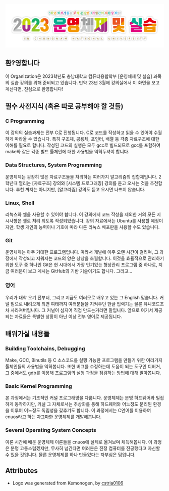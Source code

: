 ![](/profile/logo.png)

## 환?영합니다

이 Organization은 2023학년도 충남대학교 컴퓨터융합학부 [운영체제 및 실습] 과목의 실습 강의를 위해 준비되고 있습니다. 만약 23년 3월에 강의실에서 이 화면을 보고 계신다면, 진심으로 환영합니다!

## 필수 사전지식 (혹은 따로 공부해야 할 것들)

### C Programming

이 강의의 실습과제는 전부 C로 진행됩니다. C로 코드를 작성하고 읽을 수 있어야 수월하게 따라올 수 있습니다. 특히 구조체, 공용체, 포인터, 배열 등 각종 자료구조에 대한 이해를 필요로 합니다. 작성된 코드의 실행은 모두 gcc로 빌드되므로 gcc를 포함하여 make와 같은 각종 빌드 툴체인에 대한 사용법을 익혀두셔야 합니다.

### Data Structures, System Programming

운영체제는 굉장히 많은 자료구조들을 처리하는 여러가지 알고리즘의 집합체입니다. 2학년때 열리는 [자료구조] 강의와 [시스템 프로그래밍] 강의를 듣고 오시는 것을 추천합니다. 추천 까지는 아니지만, [알고리즘] 강의도 듣고 오시면 나쁘지 않습니다.

### Linux, Shell

리눅스와 쉘을 사용할 수 있어야 합니다. 이 강의에서 코드 작성을 제외한 거의 모든 지시사항은 쉘로 처리 되도록 작성되었습니다. 강의 자료에서는 Ubuntu를 사용할 예정이지만, 학생 개인의 능력이나 기호에 따라 다른 리눅스 배포판을 사용할 수도 있습니다.

### Git

운영체제는 아주 거대한 프로그램입니다. 따라서 개발에 아주 오랜 시간이 걸리며, 그 과정에서 작성되고 지워지는 코드의 양은 상상을 초월합니다. 이것을 효율적으로 관리하기 위한 도구 중 하나인 Git은 현 시대에서 가장 인기있는 형상관리 프로그램 중 하나로, 지금 여러분이 보고 계시는 GitHub의 기반 기술이기도 합니다. 그리고...

### 영어

우리가 대학 오기 전부터, 그리고 지금도 여러모로 배우고 있는 그 English 맞습니다. 커널 밑으로 내려오게 되면 여태까지 여러분들을 지켜주던 한글 입력기는 물론 유니코드조차 사라져버립니다. 그 커널이 심지어 직접 만드는거라면 말입니다. 앞으로 여기서 제공되는 자료들은 특별한 상황이 아닌 이상 전부 영어로 제공됩니다.

## 배워가실 내용들

### Building Toolchains, Debugging

Make, GCC, Binutils 등 C 소스코드를 실행 가능한 프로그램을 만들기 위한 여러가지 툴체인들의 사용법을 익혀봅니다. 또한 버그를 수정하는데 도움이 되는 도구인 디버거, 그 중에서도 gdb를 이용해 프로그램의 실행 과정을 점검하는 방법에 대해 알아봅니다.

### Basic Kernel Programming

본 과정에서는 기초적인 커널 프로그래밍을 다룹니다. 운영체제는 분명 하드웨어와 밀접하게 동작하지만, 커널 그 자체로서는 추상화를 통해 하드웨어와 어느정도 분리된 환경을 이루어 어느정도 독립성을 갖추기도 합니다. 이 과정에서는 C언어를 이용하여 cnuos라고 하는 자그마한 운영체제를 개발해봅니다.

### Several Operating System Concepts

이론 시간에 배운 운영체제 이론들을 cnuos에 실제로 옮겨보며 체득해봅니다. 이 과정은 분명 고통스럽겠지만, 무사히 넘긴다면 여러분은 진정 컴퓨터를 전공했다고 자신할 수 있을 것입니다. 물론 운영체제를 하나 만들었다는 자부심은 덤입니다.

## Attributes
* Logo was generated from Kemonogen, by [cstria0106](https://cstria0106.github.io/kemonogen/)
